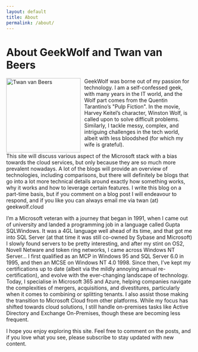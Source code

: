 ```yaml
---
layout: default
title: About
permalink: /about/
---
```


<h1>About GeekWolf and Twan van Beers</h1>

<div align="left">
  <img src="/assets/images/about-twan.jpg" alt="Twan van Beers" style="float: left; margin-right: 10px; width:200px" />
 

<p>GeekWolf was borne out of my passion for technology.  I am a self-confessed geek, with many years in the IT world, and the Wolf part comes from the Quentin Tarantino’s "Pulp Fiction".   In the movie, Harvey Keitel’s character, Winston Wolf, is called upon to solve difficult problems. Similarly, I tackle messy, complex, and intriguing challenges in the tech world, albeit with less bloodshed (for which my wife is grateful).</p>

<p>This site will discuss various aspect of the Microsoft stack with a bias towards the cloud services, but only because they are so much more prevalent nowadays.  A lot of the blogs will provide an overview of technologies, including comparisons, but there will definitely be blogs that go into a lot more technical details around exactly how something works, why it works and how to leverage certain features.   I write this blog on a part-time basis, but if you comment on a blog post I will endeavour to respond, and if you like you can always email me via twan (at) geekwolf.cloud</p>

<p>I’m a Microsoft veteran with a journey that began in 1991, when I came out of university and landed a programming job in a language called Gupta SQLWindows.  It was a 4GL language well ahead of its time, and that got me into SQL Server (at that time it was still co-owned by Sybase and Microsoft)   I slowly found servers to be pretty interesting, and after my stint on OS2, Novell Netware and token ring networks, I came across Windows NT Server...  I first qualified as an MCP in Windows 95 and SQL Server 6.0 in 1995, and then an MCSE on Windows NT 4.0 1998. Since then, I’ve kept my certifications up to date (albeit via the mildly annoying annual re-certification), and evolve with the ever-changing landscape of technology.  Today, I specialise in Microsoft 365 and Azure, helping companies navigate the complexities of mergers, acquisitions, and divestitures, particularly when it comes to combining or splitting tenants. I also assist those making the transition to Microsoft Cloud from other platforms. While my focus has shifted towards cloud solutions, I still handle on-premises tasks like Active Directory and Exchange On-Premises, though these are becoming less frequent.</p>


<p>I hope you enjoy exploring this site. Feel free to comment on the posts, and if you love what you see, please subscribe to stay updated with new content.</p>
</div>

